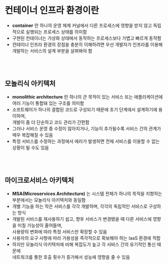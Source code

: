 # 컨테이너 인프라 환경이란

- **container** 란 하나의 운영 체제 커널에서 다른 프로세스에 영향을 받지 않고 독립적으로 실행되는 프로세스 상태를 의미함
- 구현된 컨테이너는 가상화 상태에서 동작하는 프로세스보다 가볍고 빠르게 동작함
- 컨테이너 인프라 환경의 장점을 충분히 이해하려면 우선 개발자가 인프라를 이용해 개발하는 서비스의 설계 부분을 살펴봐야 함

<br>
<br>

## 모놀리식 아키텍처

- **monolithic architecture** 란 하나의 큰 목적이 있는 서비스 또는 애플리케이션에 여러 기능이 통합돼 있는 구조를 의미함
- 소프트웨어가 하나의 결합된 코드로 구성되기 때문에 초기 단계에서 설계하기에 용이하며,<br>개발이 좀 더 단순하고 코드 관리가 간편함
- 그러나 서비스 운영 중 수정이 많아지거나, 기능이 추가될수록 서비스 간의 관계가 매우 복잡해질 수 있음
- 특정 서비스를 수정하는 과정에서 에러가 발생하면 전체 서비스를 이용할 수 없는 상황이 될 수도 있음

<br>
<br>

## 마이크로서비스 아키텍처

- **MSA(Microservices Architecture)** 는 시스템 전체가 하나의 목적을 지향하는 부분에서는 모놀리식 아키텍처와 동일함
- 개별 기능을 하는 작은 서비스를 각각 개발하며, 각각의 독립적인 서비스로 구성하는 방식
- 개발된 서비스를 재사용하기 쉽고, 향후 서비스가 변경됐을 때 다른 서비스에 영향을 미칠 가능성이 줄어들며,<br>사용량의 변화에 따라 특정 서비스만 확장할 수 있음
- 사용자의 요구 사항에 따라 가용성을 즉각적으로 확보해야 하는 IaaS 환경에 적합
- 하지만 모놀리식 아키텍처에 비해 복잡도가 높고 각 서비스 간의 유기적인 통신 때문에<br>네트워크를 통한 호출 횟수가 증가해서 성능에 영향을 줄 수 있음
